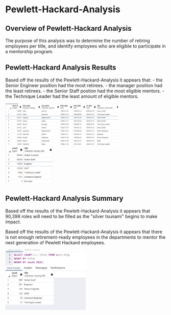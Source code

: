 # Pewlett-Hackard-Analysis 

## Overview of Pewlett-Hackard Analysis
The purpose of this analysis was to determine the number of retiring employees per title, and identify employees who are eligible to participate in a mentorship program.

## Pewlett-Hackard Analysis Results
Based off the results of the Pewlett-Hackard-Analysis it appears that:
    - the Senior Engineer position had the most retirees.
    - the manager position had the least retirees.
    - the Senior Staff postion had the most eligible mentors.
    - the Technique Leader had the least amount of eligible mentors.

<img src="ph_ana_2.png" width="70%" height="70%" title="Retiring Title Counts">  

<img src="ph_ana.png" width="30%" height="30%" title="Mentorship Eligibility">  

## Pewlett-Hackard Analysis Summary  
Based off the results of the Pewlett-Hackard-Analysis it appears that 90,398 roles will need to be filled as the "silver tsunami" begins to make impact.

Based off the results of the Pewlett-Hackard-Analysis it appears that there is not enough retirement-ready employees in the departments to mentor the next generation of Pewlett Hackard employees.


<img src="ph_ana_3.png" width="50%" height="50%" title="Retiring Title Counts">  
